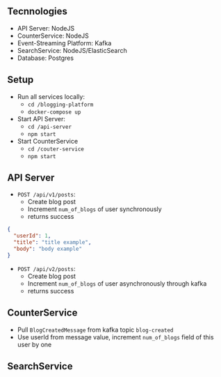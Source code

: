 ## Tecnnologies

- API Server: NodeJS
- CounterService: NodeJS
- Event-Streaming Platform: Kafka
- SearchService: NodeJS/ElasticSearch
- Database: Postgres

## Setup

- Run all services locally:
  - `cd /blogging-platform`
  - `docker-compose up`
- Start API Server:
  - `cd /api-server`
  - `npm start`
- Start CounterService
  - `cd /couter-service`
  - `npm start`

## API Server

- `POST /api/v1/posts`:
  - Create blog post
  - Increment `num_of_blogs` of user synchronously
  - returns success

```json
{
  "userId": 1,
  "title": "title example",
  "body": "body example"
}
```

- `POST /api/v2/posts`:
  - Create blog post
  - Increment `num_of_blogs` of user asynchronously through kafka
  - returns success

## CounterService

- Pull `BlogCreatedMessage` from kafka topic `blog-created`
- Use userId from message value, increment `num_of_blogs` field of this user by one

## SearchService
